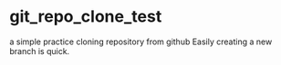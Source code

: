# git_repo_clone_test
a simple practice cloning repository from github
Easily creating a new branch is quick.